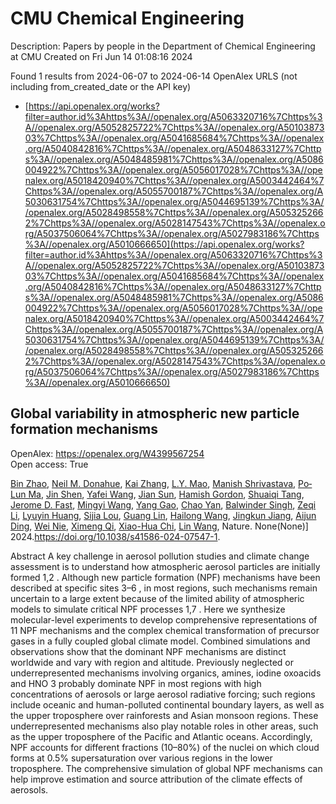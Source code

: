 # CMU Chemical Engineering
Description: Papers by people in the Department of Chemical Engineering at CMU
Created on Fri Jun 14 01:08:16 2024

Found 1 results from 2024-06-07 to 2024-06-14
OpenAlex URLS (not including from_created_date or the API key)
- [https://api.openalex.org/works?filter=author.id%3Ahttps%3A//openalex.org/A5063320716%7Chttps%3A//openalex.org/A5052825722%7Chttps%3A//openalex.org/A5010387303%7Chttps%3A//openalex.org/A5041685684%7Chttps%3A//openalex.org/A5040842816%7Chttps%3A//openalex.org/A5048633127%7Chttps%3A//openalex.org/A5048485981%7Chttps%3A//openalex.org/A5086004922%7Chttps%3A//openalex.org/A5056017028%7Chttps%3A//openalex.org/A5018420940%7Chttps%3A//openalex.org/A5003442464%7Chttps%3A//openalex.org/A5055700187%7Chttps%3A//openalex.org/A5030631754%7Chttps%3A//openalex.org/A5044695139%7Chttps%3A//openalex.org/A5028498558%7Chttps%3A//openalex.org/A5053252662%7Chttps%3A//openalex.org/A5028147543%7Chttps%3A//openalex.org/A5037506064%7Chttps%3A//openalex.org/A5027983186%7Chttps%3A//openalex.org/A5010666650](https://api.openalex.org/works?filter=author.id%3Ahttps%3A//openalex.org/A5063320716%7Chttps%3A//openalex.org/A5052825722%7Chttps%3A//openalex.org/A5010387303%7Chttps%3A//openalex.org/A5041685684%7Chttps%3A//openalex.org/A5040842816%7Chttps%3A//openalex.org/A5048633127%7Chttps%3A//openalex.org/A5048485981%7Chttps%3A//openalex.org/A5086004922%7Chttps%3A//openalex.org/A5056017028%7Chttps%3A//openalex.org/A5018420940%7Chttps%3A//openalex.org/A5003442464%7Chttps%3A//openalex.org/A5055700187%7Chttps%3A//openalex.org/A5030631754%7Chttps%3A//openalex.org/A5044695139%7Chttps%3A//openalex.org/A5028498558%7Chttps%3A//openalex.org/A5053252662%7Chttps%3A//openalex.org/A5028147543%7Chttps%3A//openalex.org/A5037506064%7Chttps%3A//openalex.org/A5027983186%7Chttps%3A//openalex.org/A5010666650)

## Global variability in atmospheric new particle formation mechanisms   

OpenAlex: https://openalex.org/W4399567254    
Open access: True
    
[Bin Zhao](https://openalex.org/A5008718870), [Neil M. Donahue](https://openalex.org/A5041685684), [Kai Zhang](https://openalex.org/A5034943806), [L.Y. Mao](https://openalex.org/A5002048309), [Manish Shrivastava](https://openalex.org/A5029609817), [Po‐Lun Ma](https://openalex.org/A5075609761), [Jin Shen](https://openalex.org/A5007008607), [Yafei Wang](https://openalex.org/A5055420452), [Jian Sun](https://openalex.org/A5072761304), [Hamish Gordon](https://openalex.org/A5086004922), [Shuaiqi Tang](https://openalex.org/A5040131275), [Jerome D. Fast](https://openalex.org/A5056263999), [Mingyi Wang](https://openalex.org/A5083213632), [Yang Gao](https://openalex.org/A5055912616), [Chao Yan](https://openalex.org/A5008144731), [Balwinder Singh](https://openalex.org/A5055570611), [Zeqi Li](https://openalex.org/A5018728258), [Lyuyin Huang](https://openalex.org/A5016210548), [Sijia Lou](https://openalex.org/A5005432331), [Guang Lin](https://openalex.org/A5004420736), [Hailong Wang](https://openalex.org/A5065736522), [Jingkun Jiang](https://openalex.org/A5004977348), [Aijun Ding](https://openalex.org/A5089839220), [Wei Nie](https://openalex.org/A5067110169), [Ximeng Qi](https://openalex.org/A5064018818), [Xiao-Hua Chi](https://openalex.org/A5003349024), [Lin Wang](https://openalex.org/A5026980986), Nature. None(None)] 2024.https://doi.org/10.1038/s41586-024-07547-1.
    
Abstract A key challenge in aerosol pollution studies and climate change assessment is to understand how atmospheric aerosol particles are initially formed 1,2 . Although new particle formation (NPF) mechanisms have been described at specific sites 3–6 , in most regions, such mechanisms remain uncertain to a large extent because of the limited ability of atmospheric models to simulate critical NPF processes 1,7 . Here we synthesize molecular-level experiments to develop comprehensive representations of 11 NPF mechanisms and the complex chemical transformation of precursor gases in a fully coupled global climate model. Combined simulations and observations show that the dominant NPF mechanisms are distinct worldwide and vary with region and altitude. Previously neglected or underrepresented mechanisms involving organics, amines, iodine oxoacids and HNO 3 probably dominate NPF in most regions with high concentrations of aerosols or large aerosol radiative forcing; such regions include oceanic and human-polluted continental boundary layers, as well as the upper troposphere over rainforests and Asian monsoon regions. These underrepresented mechanisms also play notable roles in other areas, such as the upper troposphere of the Pacific and Atlantic oceans. Accordingly, NPF accounts for different fractions (10–80%) of the nuclei on which cloud forms at 0.5% supersaturation over various regions in the lower troposphere. The comprehensive simulation of global NPF mechanisms can help improve estimation and source attribution of the climate effects of aerosols.    

    
